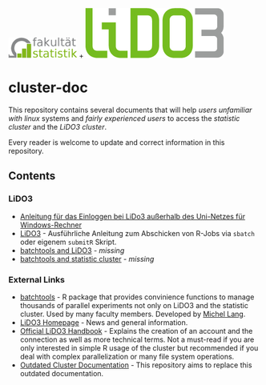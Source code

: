 ![statistik logo](media/logo_fk_2017.png) + ![lido3 logo](media/LiDO3-Logo.JPG)

# cluster-doc

This repository contains several documents that will help *users unfamiliar with linux* systems and *fairly experienced users* to access the *statistic cluster* and the *LiDO3 cluster*.

Every reader is welcome to update and correct information in this repository.

## Contents

### LiDO3

- [Anleitung für das Einloggen bei LiDo3 außerhalb des Uni-Netzes für Windows-Rechner](docs/externes_einloggen_lido3/index.md)
- [LiDO3](docs/lido3/index.md) - Ausführliche Anleitung zum Abschicken von R-Jobs via `sbatch` oder eigenem `submitR` Skript.
- [batchtools and LiDO3](docs/batchtools_lido3/index.md) - *missing*
- [batchtools and statistic cluster](docs/batchtools_statistic_cluster/index.md) - *missing*

### External Links

- [batchtools](https://github.com/mllg/batchtools) - R package that provides convinience functions to manage thousands of parallel experiments not only on LiDO3 and the statistic cluster. Used by many faculty members. Developed by [Michel Lang](https://www.statistik.tu-dortmund.de/lang.html).
- [LiDO3 Homepage](https://www.lido.tu-dortmund.de/cms/de/home/) - News and general information.
- [Official LiDO3 Handbook](https://www.lido.tu-dortmund.de/cms/de/LiDO3/LiDO3_first_contact_handout.pdf) - Explains the creation of an account and the connection as well as more technical terms. Not a must-read if you are only interested in simple R usage of the cluster but recommended if you deal with complex parallelization or many file system operations.
- [Outdated Cluster Documentation](https://www.statistik.tu-dortmund.de/rechnerdoku/tutorial/Computecluster.html) - This repository aims to replace this outdated documentation.

